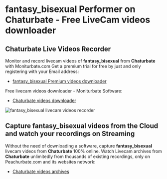 # fantasy_bisexual Performer on Chaturbate - Free LiveCam videos downloader

## Chaturbate Live Videos Recorder

Monitor and record livecam videos of **fantasy_bisexual** from **Chaturbate** with Moniturbate.com
Get a premium trial for free by just and only registering with your Email address:
* [fantasy_bisexual Premium videos downloader](https://moniturbate.com/request-demo-licence-key.html)

Free livecam videos downloader - Moniturbate Software:
* [Chaturbate videos downloader](https://moniturbate.com/moniturbate-download-software.html)

![fantasy_bisexual livecam videos recorder](https://peachurnet.com/templates/moniturbate-software.png)


## Capture fantasy_bisexual videos from the Cloud and watch your recordings on Streaming

Without the need of downloading a software, capture **fantasy_bisexual** livecam videos from **Chaturbate** 100% online.
Watch Livecam archives from **Chaturbate** unlimitedly from thousands of existing recordings, only on Peachurbate.com and its websites network:
* [Chaturbate videos archives](https://peachurnet.com/)
